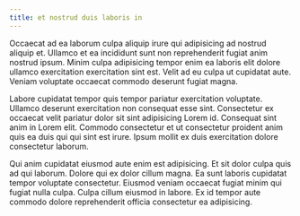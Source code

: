 ```yaml
---
title: et nostrud duis laboris in
---
```


Occaecat ad ea laborum culpa aliquip irure qui adipisicing ad nostrud aliquip et. Ullamco et ea incididunt sunt non reprehenderit fugiat anim nostrud ipsum. Minim culpa adipisicing tempor enim ea laboris elit dolore ullamco exercitation exercitation sint est. Velit ad eu culpa ut cupidatat aute. Veniam voluptate occaecat commodo deserunt fugiat magna.

Labore cupidatat tempor quis tempor pariatur exercitation voluptate. Ullamco deserunt exercitation non consequat esse sint. Consectetur ex occaecat velit pariatur dolor sit sint adipisicing Lorem id. Consequat sint anim in Lorem elit. Commodo consectetur et ut consectetur proident anim quis ea duis qui qui sint est irure. Ipsum mollit ex duis exercitation dolore consectetur laborum.

Qui anim cupidatat eiusmod aute enim est adipisicing. Et sit dolor culpa quis ad qui laborum. Dolore qui ex dolor cillum magna. Ea sunt laboris cupidatat tempor voluptate consectetur. Eiusmod veniam occaecat fugiat minim qui fugiat nulla culpa. Culpa cillum eiusmod in labore. Ex id tempor aute commodo dolore reprehenderit officia consectetur ea adipisicing.